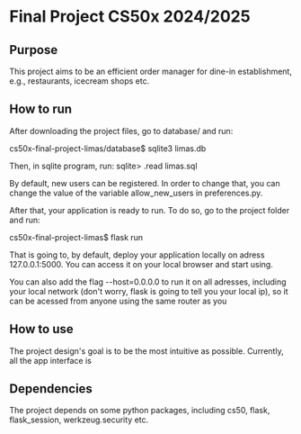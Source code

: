 Final Project CS50x 2024/2025
=============================

## Purpose

This project aims to be an efficient order manager for dine-in establishment, e.g., restaurants, icecream shops etc.

## How to run

After downloading the project files, go to database/ and run:

cs50x-final-project-limas/database$ sqlite3 limas.db

Then, in sqlite program, run:
sqlite> .read limas.sql

By default, new users can be registered. In order to change that, you can change the value of the variable allow_new_users in preferences.py.

After that, your application is ready to run. To do so, go to the project folder and run:

cs50x-final-project-limas$ flask run

That is going to, by default, deploy your application locally on adress 127.0.0.1:5000. You can access it on your local browser and start using.

You can also add the flag --host=0.0.0.0 to run it on all adresses, including your local network (don't worry, flask is going to tell you your local ip), so it can be acessed from anyone using the same router as you

## How to use

The project design's goal is to be the most intuitive as possible. Currently, all the app interface is 

## Dependencies

The project depends on some python packages, including cs50, flask, flask_session, werkzeug.security etc.

